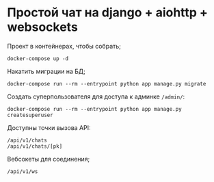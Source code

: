 # Простой чат на django + aiohttp + websockets

Проект в контейнерах, чтобы собрать;
```
docker-compose up -d
```

Накатить миграции на БД;
```
docker-compose run --rm --entrypoint python app manage.py migrate
```

Создать суперпользователя для доступа к админке `/admin/`:
```
docker-compose run --rm --entrypoint python app manage.py createsuperuser
```

Доступны точки вызова API:
```
/api/v1/chats
/api/v1/chats/[pk]
```
Вебсокеты для соединения;
```
/api/v1/ws
```

